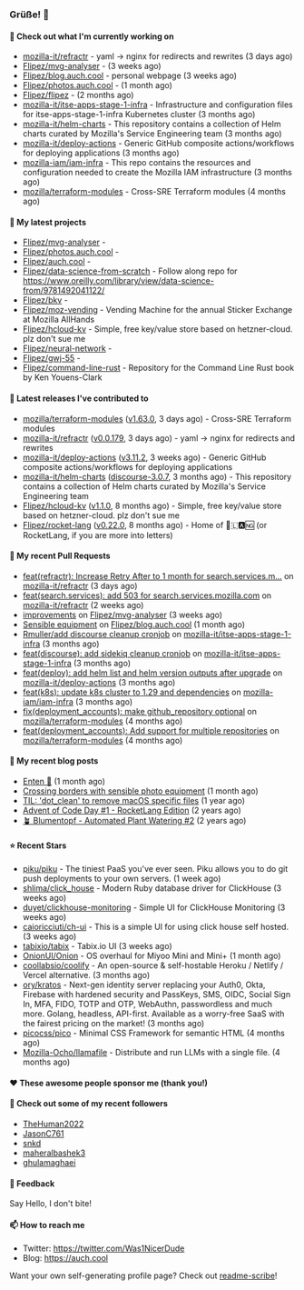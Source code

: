 ### Grüße! 👋

#### 👷 Check out what I'm currently working on

- [mozilla-it/refractr](https://github.com/mozilla-it/refractr) - yaml -&gt; nginx for redirects and rewrites (3 days ago)
- [Flipez/mvg-analyser](https://github.com/Flipez/mvg-analyser) -  (3 weeks ago)
- [Flipez/blog.auch.cool](https://github.com/Flipez/blog.auch.cool) - personal webpage (3 weeks ago)
- [Flipez/photos.auch.cool](https://github.com/Flipez/photos.auch.cool) -  (1 month ago)
- [Flipez/flipez](https://github.com/Flipez/flipez) -  (2 months ago)
- [mozilla-it/itse-apps-stage-1-infra](https://github.com/mozilla-it/itse-apps-stage-1-infra) - Infrastructure and configuration files for itse-apps-stage-1-infra Kubernetes cluster (3 months ago)
- [mozilla-it/helm-charts](https://github.com/mozilla-it/helm-charts) - This repository contains a collection of Helm charts curated by Mozilla&#39;s Service Engineering team (3 months ago)
- [mozilla-it/deploy-actions](https://github.com/mozilla-it/deploy-actions) - Generic GitHub composite actions/workflows for deploying applications (3 months ago)
- [mozilla-iam/iam-infra](https://github.com/mozilla-iam/iam-infra) - This repo contains the resources and configuration needed to create the Mozilla IAM infrastructure (3 months ago)
- [mozilla/terraform-modules](https://github.com/mozilla/terraform-modules) - Cross-SRE Terraform modules (4 months ago)

#### 🌱 My latest projects

- [Flipez/mvg-analyser](https://github.com/Flipez/mvg-analyser) - 
- [Flipez/photos.auch.cool](https://github.com/Flipez/photos.auch.cool) - 
- [Flipez/auch.cool](https://github.com/Flipez/auch.cool) - 
- [Flipez/data-science-from-scratch](https://github.com/Flipez/data-science-from-scratch) - Follow along repo for https://www.oreilly.com/library/view/data-science-from/9781492041122/
- [Flipez/bkv](https://github.com/Flipez/bkv) - 
- [Flipez/moz-vending](https://github.com/Flipez/moz-vending) - Vending Machine for the annual Sticker Exchange at Mozilla AllHands
- [Flipez/hcloud-kv](https://github.com/Flipez/hcloud-kv) - Simple, free key/value store based on hetzner-cloud. plz don&#39;t sue me
- [Flipez/neural-network](https://github.com/Flipez/neural-network) - 
- [Flipez/gwj-55](https://github.com/Flipez/gwj-55) - 
- [Flipez/command-line-rust](https://github.com/Flipez/command-line-rust) - Repository for the Command Line Rust book by Ken Youens-Clark


#### 🔭 Latest releases I've contributed to

- [mozilla/terraform-modules](https://github.com/mozilla/terraform-modules) ([v1.63.0](https://github.com/mozilla/terraform-modules/releases/tag/v1.63.0), 3 days ago) - Cross-SRE Terraform modules
- [mozilla-it/refractr](https://github.com/mozilla-it/refractr) ([v0.0.179](https://github.com/mozilla-it/refractr/releases/tag/v0.0.179), 3 days ago) - yaml -&gt; nginx for redirects and rewrites
- [mozilla-it/deploy-actions](https://github.com/mozilla-it/deploy-actions) ([v3.11.2](https://github.com/mozilla-it/deploy-actions/releases/tag/v3.11.2), 3 weeks ago) - Generic GitHub composite actions/workflows for deploying applications
- [mozilla-it/helm-charts](https://github.com/mozilla-it/helm-charts) ([discourse-3.0.7](https://github.com/mozilla-it/helm-charts/releases/tag/discourse-3.0.7), 3 months ago) - This repository contains a collection of Helm charts curated by Mozilla&#39;s Service Engineering team
- [Flipez/hcloud-kv](https://github.com/Flipez/hcloud-kv) ([v1.1.0](https://github.com/Flipez/hcloud-kv/releases/tag/v1.1.0), 8 months ago) - Simple, free key/value store based on hetzner-cloud. plz don&#39;t sue me
- [Flipez/rocket-lang](https://github.com/Flipez/rocket-lang) ([v0.22.0](https://github.com/Flipez/rocket-lang/releases/tag/v0.22.0), 8 months ago) - Home of 🚀🇱🅰🆖 (or RocketLang, if you are more into letters)

#### 🔨 My recent Pull Requests

- [feat(refractr): Increase Retry After to 1 month for search.services.m…](https://github.com/mozilla-it/refractr/pull/329) on [mozilla-it/refractr](https://github.com/mozilla-it/refractr) (3 days ago)
- [feat(search.services): add 503 for search.services.mozilla.com](https://github.com/mozilla-it/refractr/pull/326) on [mozilla-it/refractr](https://github.com/mozilla-it/refractr) (2 weeks ago)
- [improvements](https://github.com/Flipez/mvg-analyser/pull/1) on [Flipez/mvg-analyser](https://github.com/Flipez/mvg-analyser) (3 weeks ago)
- [Sensible equipment](https://github.com/Flipez/blog.auch.cool/pull/60) on [Flipez/blog.auch.cool](https://github.com/Flipez/blog.auch.cool) (1 month ago)
- [Rmuller/add discourse cleanup cronjob](https://github.com/mozilla-it/itse-apps-stage-1-infra/pull/134) on [mozilla-it/itse-apps-stage-1-infra](https://github.com/mozilla-it/itse-apps-stage-1-infra) (3 months ago)
- [feat(discourse): add sidekiq cleanup cronjob](https://github.com/mozilla-it/itse-apps-stage-1-infra/pull/133) on [mozilla-it/itse-apps-stage-1-infra](https://github.com/mozilla-it/itse-apps-stage-1-infra) (3 months ago)
- [feat(deploy): add helm list and helm version outputs after upgrade](https://github.com/mozilla-it/deploy-actions/pull/29) on [mozilla-it/deploy-actions](https://github.com/mozilla-it/deploy-actions) (3 months ago)
- [feat(k8s): update k8s cluster to 1.29 and dependencies](https://github.com/mozilla-iam/iam-infra/pull/321) on [mozilla-iam/iam-infra](https://github.com/mozilla-iam/iam-infra) (3 months ago)
- [fix(deployment_accounts): make github_repository optional](https://github.com/mozilla/terraform-modules/pull/152) on [mozilla/terraform-modules](https://github.com/mozilla/terraform-modules) (4 months ago)
- [feat(deployment_accounts): Add support for multiple repositories](https://github.com/mozilla/terraform-modules/pull/150) on [mozilla/terraform-modules](https://github.com/mozilla/terraform-modules) (4 months ago)

#### 📜 My recent blog posts

- [Enten 🦆](https://auch.cool/enten/) (1 month ago)
- [Crossing borders with sensible photo equipment](https://auch.cool/posts/2024/sensible-equipment/) (1 month ago)
- [TIL: &#39;dot_clean&#39; to remove macOS specific files](https://auch.cool/posts/2023/til-dot-clean/) (1 year ago)
- [Advent of Code Day #1 - RocketLang Edition](https://auch.cool/posts/2022/aoc-day-1/) (2 years ago)
- [🪴 Blumentopf - Automated Plant Watering #2](https://auch.cool/posts/2022/blumentopf-2/) (2 years ago)

#### ⭐ Recent Stars

- [piku/piku](https://github.com/piku/piku) - The tiniest PaaS you&#39;ve ever seen. Piku allows you to do git push deployments to your own servers. (1 week ago)
- [shlima/click_house](https://github.com/shlima/click_house) - Modern Ruby database driver for ClickHouse (3 weeks ago)
- [duyet/clickhouse-monitoring](https://github.com/duyet/clickhouse-monitoring) - Simple UI for ClickHouse Monitoring (3 weeks ago)
- [caioricciuti/ch-ui](https://github.com/caioricciuti/ch-ui) - This is a simple UI for using click house self hosted. (3 weeks ago)
- [tabixio/tabix](https://github.com/tabixio/tabix) - Tabix.io UI (3 weeks ago)
- [OnionUI/Onion](https://github.com/OnionUI/Onion) - OS overhaul for Miyoo Mini and Mini&#43; (1 month ago)
- [coollabsio/coolify](https://github.com/coollabsio/coolify) - An open-source &amp; self-hostable Heroku / Netlify / Vercel alternative. (3 months ago)
- [ory/kratos](https://github.com/ory/kratos) - Next-gen identity server replacing your Auth0, Okta, Firebase with hardened security and PassKeys, SMS, OIDC, Social Sign In, MFA, FIDO, TOTP and OTP, WebAuthn, passwordless and much more. Golang, headless, API-first. Available as a worry-free SaaS with the fairest pricing on the market! (3 months ago)
- [picocss/pico](https://github.com/picocss/pico) - Minimal CSS Framework for semantic HTML (4 months ago)
- [Mozilla-Ocho/llamafile](https://github.com/Mozilla-Ocho/llamafile) - Distribute and run LLMs with a single file. (4 months ago)

#### ❤️ These awesome people sponsor me (thank you!)


#### 👯 Check out some of my recent followers

- [TheHuman2022](https://github.com/TheHuman2022)
- [JasonC761](https://github.com/JasonC761)
- [snkd](https://github.com/snkd)
- [maheralbashek3](https://github.com/maheralbashek3)
- [ghulamaghaei](https://github.com/ghulamaghaei)

#### 💬 Feedback

Say Hello, I don't bite!

#### 📫 How to reach me

- Twitter: https://twitter.com/Was1NicerDude
- Blog: https://auch.cool

Want your own self-generating profile page? Check out [readme-scribe](https://github.com/muesli/readme-scribe)!
